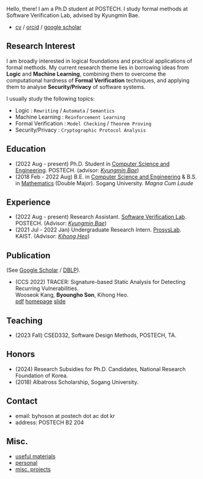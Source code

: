 Hello, there!
I am a Ph.D student at POSTECH. 
I study formal methods at Software Verification Lab, advised by Kyungmin Bae.
* [cv](/asset/cv.pdf) / [orcid](https://orcid.org/0000-0001-6482-1789) / [google scholar](https://scholar.google.com/citations?user=KjO0D04AAAAJ&hl=en) 

## Research Interest
I am broadly interested in logical foundations and practical applications of formal methods.
My current research theme lies in borrowing ideas from **Logic** and **Machine Learning**,
combining them to overcome the computational hardness of **Formal Verification** techniques,
and applying them to analyse **Security/Privacy** of software systems.

I usually study the following topics:
* Logic : `Rewriting` / `Automata` / `Semantics`
* Machine Learning : `Reinforcement Learning`
* Formal Verification : `Model Checking` / `Theorem Proving`
* Security/Privacy : `Cryptographic Protocol Analysis`

## Education
* (2022 Aug - present) Ph.D. Student in [Computer Science and Engineering](https://cse.postech.ac.kr). POSTECH. 
  (advisor: [*Kyungmin Bae*](http://sv.postech.ac.kr/~kmbae))
* (2018 Feb - 2022 Aug)
  B.E. in [Computer Science and Engineering](https://cs.sogang.ac.kr/cs/index_new.html) 
  & B.S. in [Mathematics](https://math.sogang.ac.kr/math/index_new.html) (Double Major). 
  Sogang University. *Magna Cum Laude*

## Experience
* (2022 Aug - present) Research Assistant. [Software Verification Lab](http://sv.postech.ac.kr). 
  POSTECH. (Advisor: [*Kyungmin Bae*](http://sv.postech.ac.kr/~kmbae))
* (2021 Jul - 2022 Jan) Undergraduate Research Intern. [ProsysLab](https://prosys.kaist.ac.kr). 
  KAIST. (Advisor: [*Kihong Heo*](https://kihongheo.kaist.ac.kr))

## Publication
(See [Google Scholar](https://scholar.google.com/citations?user=KjO0D04AAAAJ&hl=en) / [DBLP](https://dblp.org/pid/332/2908.html)).
* (CCS 2022) TRACER: Signature-based Static Analysis for Detecting Recurring Vulnerabilities. \
Wooseok Kang, **Byoungho Son**, Kihong Heo.\
[pdf](/asset/publications/ccs22.pdf)
[homepage](https://prosys.kaist.ac.kr/tracer)
[slide](https://prosys.kaist.ac.kr/publications/ccs22-slides.pdf)

## Teaching
* (2023 Fall) CSED332, Software Design Methods, POSTECH, TA.

## Honors
* (2024) Research Subsidies for Ph.D. Candidates, National Research Foundation of Korea.
* (2018) Albatross Scholarship, Sogang University.

## Contact
* email: byhoson at postech dot ac dot kr
* address: POSTECH B2 204

## Misc.
* [useful materials](/archive.md)
* [personal](/personal.md)
* [misc. projects](/project.md)
